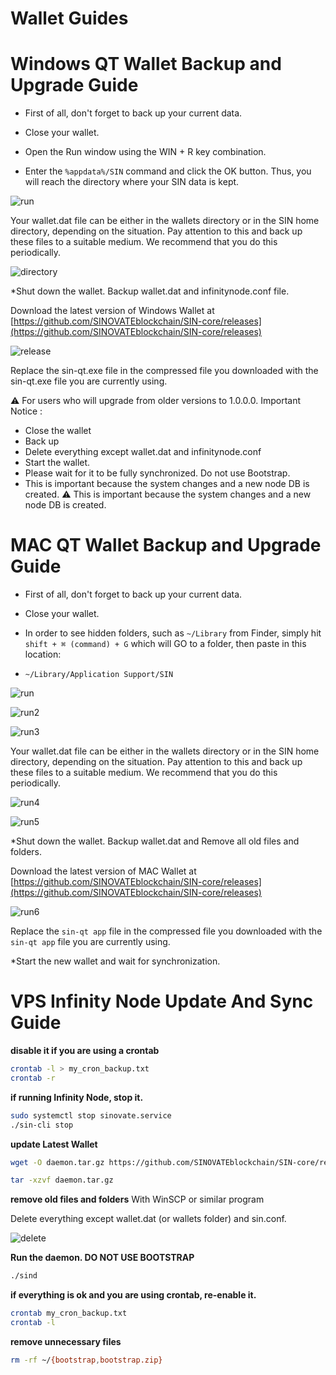 # Wallet Guides


# Windows QT Wallet Backup and Upgrade Guide

* First of all, don't forget to back up your current data.

* Close your wallet.

* Open the Run window using the WIN + R key combination.


* Enter the `%appdata%/SIN` command and click the OK button. Thus, you will reach the directory where your SIN data is kept.

![run](assets/img/misc/run.png)
 

Your wallet.dat file can be either in the wallets directory or in the SIN home directory, depending on the situation. Pay attention to this and back up these files to a suitable medium. We recommend that you do this periodically.

  
![directory](assets/img/misc/directory.png)

*Shut down the wallet. Backup wallet.dat and infinitynode.conf file.


Download the latest version of Windows Wallet at [https://github.com/SINOVATEblockchain/SIN-core/releases](https://github.com/SINOVATEblockchain/SIN-core/releases)
 

![release](assets/img/misc/release.png)
 
 Replace the sin-qt.exe file in the compressed file you downloaded with the sin-qt.exe file you are currently using.

:warning: For users who will upgrade from older versions to 1.0.0.0. Important Notice :

- Close the wallet
- Back up
- Delete everything except wallet.dat and infinitynode.conf
- Start the wallet.
- Please wait for it to be fully synchronized. Do not use Bootstrap.
- This is important because the system changes and a new node DB is created.
:warning: This is important because the system changes and a new node DB is created.



# MAC QT Wallet Backup and Upgrade Guide

* First of all, don't forget to back up your current data.

* Close your wallet.

* In order to see hidden folders, such as `~/Library` from Finder, simply hit `shift + ⌘ (command) + G` which will GO to a folder, then paste in this location:


* ```~/Library/Application Support/SIN```

![run](assets/img/misc/mac_backup01.png)

![run2](assets/img/misc/mac_backup02.png)

![run3](assets/img/misc/mac_backup03.png)
 

Your wallet.dat file can be either in the wallets directory or in the SIN home directory, depending on the situation. Pay attention to this and back up these files to a suitable medium. We recommend that you do this periodically.

  
![run4](assets/img/misc/mac_backup04.png)

![run5](assets/img/misc/mac_backup05.png)

*Shut down the wallet. Backup wallet.dat and Remove all old files and folders. 


Download the latest version of MAC Wallet at [https://github.com/SINOVATEblockchain/SIN-core/releases](https://github.com/SINOVATEblockchain/SIN-core/releases)
 

![run6](assets/img/misc/mac_backup06.png)
  

Replace the `sin-qt app` file in the compressed file you downloaded with the `sin-qt app` file you are currently using.

*Start the new wallet and wait for synchronization.



# VPS Infinity Node Update And Sync Guide

**disable it if you are using a crontab**
```bash
crontab -l > my_cron_backup.txt
crontab -r
```

**if running Infinity Node, stop it.**
```bash
sudo systemctl stop sinovate.service
./sin-cli stop
```

**update Latest Wallet** 
```bash
wget -O daemon.tar.gz https://github.com/SINOVATEblockchain/SIN-core/releases/latest/download/daemon.tar.gz

tar -xzvf daemon.tar.gz
```

**remove old files and folders**
With WinSCP or similar program

Delete everything except wallet.dat (or wallets folder) and sin.conf.

![delete](assets/img/misc/delete.png)

**Run the daemon. DO NOT USE BOOTSTRAP**
```bash
./sind
```

**if everything is ok and you are using crontab, re-enable it.**
```bash
crontab my_cron_backup.txt
crontab -l
```
**remove unnecessary files**
```bash
rm -rf ~/{bootstrap,bootstrap.zip}
```

